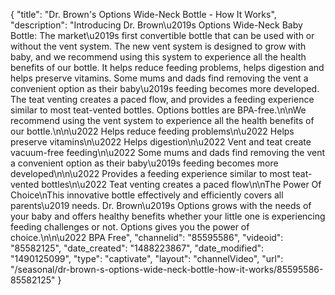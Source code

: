 {
    "title": "Dr. Brown's Options Wide-Neck Bottle - How It Works",
    "description": "Introducing Dr. Brown\u2019s Options Wide-Neck Baby Bottle: The market\u2019s first convertible bottle that can be used with or without the vent system. The new vent system is designed to grow with baby, and we recommend using this system to experience all the health benefits of our bottle. It helps reduce feeding problems, helps digestion and helps preserve vitamins. Some mums and dads find removing the vent a convenient option as their baby\u2019s feeding becomes more developed. The teat venting creates a paced flow, and provides a feeding experience similar to most teat-vented bottles. Options bottles are BPA-free.\n\nWe recommend using the vent system to experience all the health benefits of our bottle.\n\n\u2022 Helps reduce feeding problems\n\u2022 Helps preserve vitamins\n\u2022 Helps digestion\n\u2022 Vent and teat create vacuum-free feeding\n\u2022 Some mums and dads find removing the vent a convenient option as their baby\u2019s feeding becomes more developed\n\n\u2022 Provides a feeding experience similar to most teat-vented bottles\n\u2022 Teat venting creates a paced flow\n\nThe Power Of Choice\nThis innovative bottle effectively and efficiently covers all parents\u2019 needs. Dr. Brown\u2019s Options grows with the needs of your baby and offers healthy benefits whether your little one is experiencing feeding challenges or not. Options gives you the power of choice.\n\n\u2022 BPA Free",
    "channelid": "85595586",
    "videoid": "85582125",
    "date_created": "1488223867",
    "date_modified": "1490125099",
    "type": "captivate",
    "layout": "channelVideo",
    "url": "\/seasonal\/dr-brown-s-options-wide-neck-bottle-how-it-works\/85595586-85582125"
}